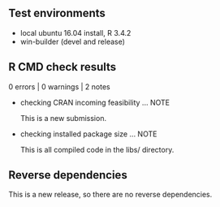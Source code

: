 ## Test environments
* local ubuntu 16.04 install, R 3.4.2
* win-builder (devel and release)

## R CMD check results

0 errors | 0 warnings | 2 notes

* checking CRAN incoming feasibility ... NOTE
  
  This is a new submission.
  
* checking installed package size ... NOTE

  This is all compiled code in the libs/ directory.

## Reverse dependencies

This is a new release, so there are no reverse dependencies.


